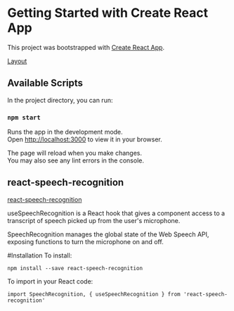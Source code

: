 # Getting Started with Create React App

This project was bootstrapped with [Create React App](https://github.com/facebook/create-react-app).

[Layout](https://user-images.githubusercontent.com/78569750/164566615-06611a47-8cc6-4c1b-8712-e95d41dd8aaf.png)

## Available Scripts

In the project directory, you can run:

### `npm start`

Runs the app in the development mode.\
Open [http://localhost:3000](http://localhost:3000) to view it in your browser.

The page will reload when you make changes.\
You may also see any lint errors in the console.

## react-speech-recognition

[react-speech-recognition](https://www.npmjs.com/package/react-speech-recognition)

useSpeechRecognition is a React hook that gives a component access to a transcript of speech picked up from the user's microphone.

SpeechRecognition manages the global state of the Web Speech API, exposing functions to turn the microphone on and off.

#Installation
To install:

`npm install --save react-speech-recognition`

To import in your React code:

`import SpeechRecognition, { useSpeechRecognition } from 'react-speech-recognition'`
